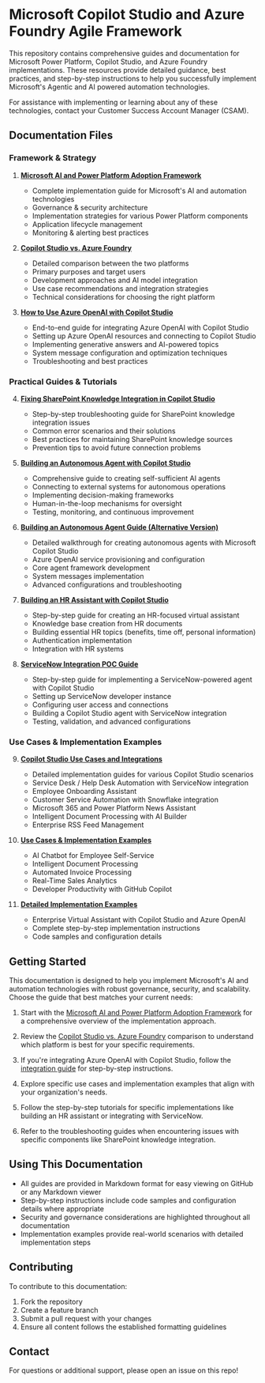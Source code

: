 # Microsoft Copilot Studio and Azure Foundry Agile Framework

This repository contains comprehensive guides and documentation for Microsoft Power Platform, Copilot Studio, and Azure Foundry implementations. These resources provide detailed guidance, best practices, and step-by-step instructions to help you successfully implement Microsoft's Agentic and AI powered automation technologies.

For assistance with implementing or learning about any of these technologies, contact your Customer Success Account Manager (CSAM).

## Documentation Files

### Framework & Strategy

1. **[Microsoft AI and Power Platform Adoption Framework](./ms-ai-powerplatform-framework.md)**
   - Complete implementation guide for Microsoft's AI and automation technologies
   - Governance & security architecture
   - Implementation strategies for various Power Platform components
   - Application lifecycle management
   - Monitoring & alerting best practices
   
2. **[Copilot Studio vs. Azure Foundry](./copilot-vs-azure-openai.md)**
   - Detailed comparison between the two platforms
   - Primary purposes and target users
   - Development approaches and AI model integration
   - Use case recommendations and integration strategies
   - Technical considerations for choosing the right platform

3. **[How to Use Azure OpenAI with Copilot Studio](./azure-openai-copilot-integration.md)**
   - End-to-end guide for integrating Azure OpenAI with Copilot Studio
   - Setting up Azure OpenAI resources and connecting to Copilot Studio
   - Implementing generative answers and AI-powered topics
   - System message configuration and optimization techniques
   - Troubleshooting and best practices

### Practical Guides & Tutorials

4. **[Fixing SharePoint Knowledge Integration in Copilot Studio](<./Copilot Studio Step-by-Steps/sharepoint-knowledge-fix.md>)**
   - Step-by-step troubleshooting guide for SharePoint knowledge integration issues
   - Common error scenarios and their solutions
   - Best practices for maintaining SharePoint knowledge sources
   - Prevention tips to avoid future connection problems

5. **[Building an Autonomous Agent with Copilot Studio](<./Autonomous Agents/autonomous-agent-copilot-studio.md>)**
   - Comprehensive guide to creating self-sufficient AI agents
   - Connecting to external systems for autonomous operations
   - Implementing decision-making frameworks
   - Human-in-the-loop mechanisms for oversight
   - Testing, monitoring, and continuous improvement

6. **[Building an Autonomous Agent Guide (Alternative Version)](<./Autonomous Agents/autonomous-agent-guide.md>)**
   - Detailed walkthrough for creating autonomous agents with Microsoft Copilot Studio
   - Azure OpenAI service provisioning and configuration
   - Core agent framework development
   - System messages implementation
   - Advanced configurations and troubleshooting

7. **[Building an HR Assistant with Copilot Studio](<./Copilot Studio Step-by-Steps/hr-copilot-studio-guide.md>)**
   - Step-by-step guide for creating an HR-focused virtual assistant
   - Knowledge base creation from HR documents
   - Building essential HR topics (benefits, time off, personal information)
   - Authentication implementation
   - Integration with HR systems

8. **[ServiceNow Integration POC Guide](<./Copilot Studio Step-by-Steps/servicenow-copilot-poc.md>)**
   - Step-by-step guide for implementing a ServiceNow-powered agent with Copilot Studio
   - Setting up ServiceNow developer instance
   - Configuring user access and connections
   - Building a Copilot Studio agent with ServiceNow integration
   - Testing, validation, and advanced configurations

### Use Cases & Implementation Examples

9. **[Copilot Studio Use Cases and Integrations](<./Copilot Studio Use Cases/copilot-studio-use-cases.md>)**
   - Detailed implementation guides for various Copilot Studio scenarios
   - Service Desk / Help Desk Automation with ServiceNow integration
   - Employee Onboarding Assistant
   - Customer Service Automation with Snowflake integration
   - Microsoft 365 and Power Platform News Assistant
   - Intelligent Document Processing with AI Builder
   - Enterprise RSS Feed Management

10. **[Use Cases & Implementation Examples](<./Copilot Studio Use Cases/use-cases.md>)**
    - AI Chatbot for Employee Self-Service
    - Intelligent Document Processing
    - Automated Invoice Processing
    - Real-Time Sales Analytics
    - Developer Productivity with GitHub Copilot

11. **[Detailed Implementation Examples](<./Copilot Studio Use Cases/use-cases-implementation.md>)**
    - Enterprise Virtual Assistant with Copilot Studio and Azure OpenAI
    - Complete step-by-step implementation instructions
    - Code samples and configuration details

## Getting Started

This documentation is designed to help you implement Microsoft's AI and automation technologies with robust governance, security, and scalability. Choose the guide that best matches your current needs:

1. Start with the [Microsoft AI and Power Platform Adoption Framework](./ms-ai-powerplatform-framework.md) for a comprehensive overview of the implementation approach.

2. Review the [Copilot Studio vs. Azure Foundry](./copilot-vs-azure-openai.md) comparison to understand which platform is best for your specific requirements.

3. If you're integrating Azure OpenAI with Copilot Studio, follow the [integration guide](./azure-openai-copilot-integration.md) for step-by-step instructions.

4. Explore specific use cases and implementation examples that align with your organization's needs.

5. Follow the step-by-step tutorials for specific implementations like building an HR assistant or integrating with ServiceNow.

6. Refer to the troubleshooting guides when encountering issues with specific components like SharePoint knowledge integration.

## Using This Documentation

- All guides are provided in Markdown format for easy viewing on GitHub or any Markdown viewer
- Step-by-step instructions include code samples and configuration details where appropriate
- Security and governance considerations are highlighted throughout all documentation
- Implementation examples provide real-world scenarios with detailed implementation steps

## Contributing

To contribute to this documentation:

1. Fork the repository
2. Create a feature branch
3. Submit a pull request with your changes
4. Ensure all content follows the established formatting guidelines

## Contact

For questions or additional support, please open an issue on this repo!
